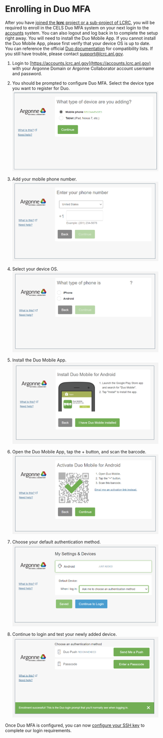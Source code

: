 # Enrolling in Duo MFA

After you have [joined the **lcrc** project or a sub-project of LCRC](../project-management/#join-an-existing-lcrc-project), you will be required to enroll in the CELS Duo MFA system on your next login to the [accounts](https://accounts.lcrc.anl.gov) system. You can also logout and log back in to complete the setup right away. You will need to install the Duo Mobile App. If you cannot install the Duo Mobile App, please first verify that your device OS is up to date. You can reference the official [Duo documentation](https://help.duo.com) for compatibility lists. If you still have trouble, please contact [support@lcrc.anl.gov](mailto:support@lcrc.anl.gov).

1. Login to [https://accounts.lcrc.anl.gov](https://accounts.lcrc.anl.gov) with your Argonne Domain or Argonne Collaborator account username and password.

2. You should be prompted to configure Duo MFA. Select the device type you want to register for Duo.
![LCRC Duo Config 1](../images/lcrc_duo_1.png)

3. Add your mobile phone number.
![LCRC Duo Config 2](../images/lcrc_duo_2.png)

4. Select your device OS.
![LCRC Duo Config 3](../images/lcrc_duo_3.png)

5. Install the Duo Mobile App.
![LCRC Duo Config 4](../images/lcrc_duo_4.png)

6. Open the Duo Mobile App, tap the + button, and scan the barcode.
![LCRC Duo Config 5](../images/lcrc_duo_5.png)

7. Choose your default authentication method.
![LCRC Duo Config 6](../images/lcrc_duo_6.png)

8. Continue to login and test your newly added device.
![LCRC Duo Config 7](../images/lcrc_duo_7.png)

Once Duo MFA is configured, you can now [configure your SSH key](ssh.md) to complete our login requirements.
